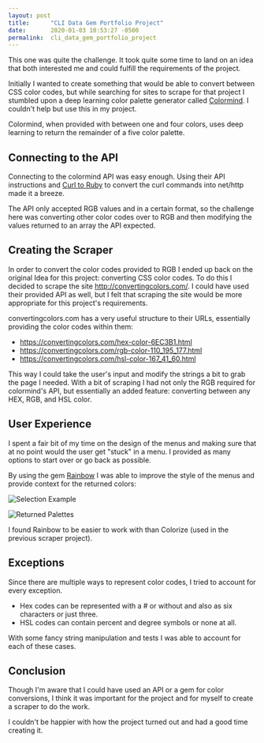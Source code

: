 ```yaml
---
layout: post
title:      "CLI Data Gem Portfolio Project"
date:       2020-01-03 10:53:27 -0500
permalink:  cli_data_gem_portfolio_project
---
```



This one was quite the challenge. It took quite some time to land on an idea that both interested me and could fulfill the requirements of the project.

Initially I wanted to create something that would be able to convert between CSS color codes, but while searching for sites to scrape for that project I stumbled upon a deep learning color palette generator called [Colormind](http://colormind.io/). I couldn't help but use this in my project.

Colormind, when provided with between one and four colors, uses deep learning to return the remainder of a five color palette. 

## Connecting to the API

Connecting to the colormind API was easy enough. Using their API instructions and [Curl to Ruby](https://jhawthorn.github.io/curl-to-ruby/) to convert the curl commands into net/http made it a breeze.

The API only accepted RGB values and in a certain format, so the challenge here was converting other color codes over to RGB and then modifying the values returned to an array the API expected.

## Creating the Scraper

In order to convert the color codes provided to RGB I ended up back on the original Idea for this project: converting CSS color codes. To do this I decided to scrape the site http://convertingcolors.com/. I could have used their provided API as well, but I felt that scraping the site would be more appropriate for this project's requirements.

convertingcolors.com has a very useful structure to their URLs, essentially providing the color codes within them:

* https://convertingcolors.com/hex-color-6EC3B1.html
* https://convertingcolors.com/rgb-color-110_195_177.html
* https://convertingcolors.com/hsl-color-167_41_60.html

This way I could take the user's input and modify the strings a bit to grab the page I needed. With a bit of scraping I had not only the RGB required for colormind's API, but essentially an added feature: converting between any HEX, RGB, and HSL color.

## User Experience

I spent a fair bit of my time on the design of the menus and making sure that at no point would the user get "stuck" in a menu. I provided as many options to start over or go back as possible.

By using the gem [Rainbow](https://github.com/sickill/rainbow) I was able to improve the style of the menus and provide context for the returned colors:

![Selection Example](http://i.imgur.com/1eRUqMo.png)

![Returned Palettes](https://i.imgur.com/ytcZ2nx.png)

I found Rainbow to be easier to work with than Colorize (used in the previous scraper project).

## Exceptions

Since there are multiple ways to represent color codes, I tried to account for every exception.

* Hex codes can be represented with a # or without and also as six characters or just three.
* HSL codes can contain percent and degree symbols or none at all.

With some fancy string manipulation and tests I was able to account for each of these cases.


## Conclusion

Though I'm aware that I could have used an API or a gem for color conversions, I think it was important for the project and for myself to create a scraper to do the work. 

I couldn't be happier with how the project turned out and had a good time creating it.

